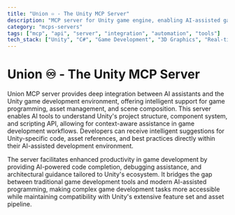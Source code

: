 ```yaml
---
title: "Union ♾️ - The Unity MCP Server"
description: "MCP server for Unity game engine, enabling AI-assisted game development and real-time engine integration."
category: "mcps-servers"
tags: ["mcp", "api", "server", "integration", "automation", "tools"]
tech_stack: ["Unity", "C#", "Game Development", "3D Graphics", "Real-time Engine"]
---
```


# Union ♾️ - The Unity MCP Server

Union MCP server provides deep integration between AI assistants and the Unity game development environment, offering intelligent support for game programming, asset management, and scene composition. This server enables AI tools to understand Unity's project structure, component system, and scripting API, allowing for context-aware assistance in game development workflows. Developers can receive intelligent suggestions for Unity-specific code, asset references, and best practices directly within their AI-assisted development environment.

The server facilitates enhanced productivity in game development by providing AI-powered code completion, debugging assistance, and architectural guidance tailored to Unity's ecosystem. It bridges the gap between traditional game development tools and modern AI-assisted programming, making complex game development tasks more accessible while maintaining compatibility with Unity's extensive feature set and asset pipeline.
